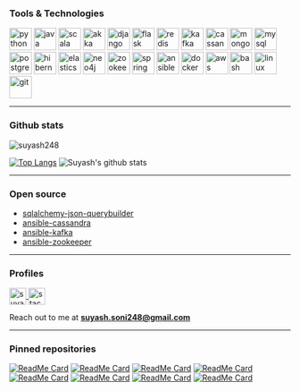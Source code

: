 ### Tools & Technologies

<p align="left">
  <!-- Python -->
  <img src="https://devicons.github.io/devicon/devicon.git/icons/python/python-original.svg" alt="python" width="40" height="40"/> 
  <!-- Java -->
  <img src="https://devicons.github.io/devicon/devicon.git/icons/java/java-original-wordmark.svg" alt="java" width="40" height="40"/> 
  <!-- Scala -->
  <img src="https://devicons.github.io/devicon/devicon.git/icons/scala/scala-original-wordmark.svg" alt="scala" width="40" height="40"/>
  <!-- Akka -->
  <img src="https://www.vectorlogo.zone/logos/databricks/databricks-icon.svg" alt="akka" width="40" height="40"/>
  <!-- Django -->
  <img src="https://devicons.github.io/devicon/devicon.git/icons/django/django-original.svg" alt="django" width="40" height="40"/> 
  <!-- Flask -->
  <img src="https://www.vectorlogo.zone/logos/pocoo_flask/pocoo_flask-icon.svg" alt="flask" width="40" height="40"/> 
  <!-- Redis -->
  <img src="https://www.vectorlogo.zone/logos/redis/redis-icon.svg" alt="redis" width="40" height="40"/> 
  <!-- Kafka -->
  <img src="https://www.vectorlogo.zone/logos/apache_kafka/apache_kafka-icon.svg" alt="kafka" width="40" height="40"/> 
  <!-- Cassandra -->
  <img src="https://www.vectorlogo.zone/logos/apache_cassandra/apache_cassandra-icon.svg" alt="cassandra" width="40" height="40"/> 
  <!-- MongoDB -->
  <img src="https://devicons.github.io/devicon/devicon.git/icons/mongodb/mongodb-original-wordmark.svg" alt="mongodb" width="40" height="40"/> 
  <!-- MySQL -->
  <img src="https://devicons.github.io/devicon/devicon.git/icons/mysql/mysql-original-wordmark.svg" alt="mysql" width="40" height="40"/> 
  <!-- PostgreSQL -->
  <img src="https://devicons.github.io/devicon/devicon.git/icons/postgresql/postgresql-original-wordmark.svg" alt="postgresql" width="40" height="40"/> 
  <!-- Hibernate -->
  <img src="https://www.vectorlogo.zone/logos/hibernate/hibernate-icon.svg" alt="hibernate" width="40" height="40"/> 
  <!-- Elasticsearch -->
  <img src="https://www.vectorlogo.zone/logos/elastic/elastic-icon.svg" alt="elasticsearch" width="40" height="40"/> 
  <!-- Neo4j -->
  <img src="https://www.vectorlogo.zone/logos/neo4j/neo4j-icon.svg" alt="neo4j" width="40" height="40"/>
  <!-- Zookeeper -->
  <img src="https://www.vectorlogo.zone/logos/apache_zookeeper/apache_zookeeper-icon.svg" alt="zookeeper" width="40" height="40"/>
  <!-- Spring -->
  <img src="https://www.vectorlogo.zone/logos/springio/springio-icon.svg" alt="spring" width="40" height="40"/>
  <!-- Ansible -->
  <img src="https://cdn.jsdelivr.net/npm/simple-icons@3.0.1/icons/ansible.svg" alt="ansible" width="40" height="40"/>
  <!-- Docker -->
  <img src="https://devicons.github.io/devicon/devicon.git/icons/docker/docker-original-wordmark.svg" alt="docker" width="40" height="40"/> 
  <!-- AWS -->
  <img src="https://cdn.jsdelivr.net/npm/simple-icons@3.0.1/icons/amazonaws.svg" alt="aws" width="40" height="40"/> 
  <!-- Bash -->
  <img src="https://www.vectorlogo.zone/logos/gnu_bash/gnu_bash-icon.svg" alt="bash" width="40" height="40"/>
  <!-- Linux -->
  <img src="https://devicons.github.io/devicon/devicon.git/icons/linux/linux-original.svg" alt="linux" width="40" height="40"/> 
  <!-- Git -->
  <img src="https://www.vectorlogo.zone/logos/git-scm/git-scm-icon.svg" alt="git" width="40" height="40"/> 
</p>

---

### Github stats

<p align="left"> 
<img src="https://komarev.com/ghpvc/?username=suyash248" alt="suyash248" /> 
  
[![Top Langs](https://github-readme-stats.vercel.app/api/top-langs/?username=suyash248&layout=compact&card_width=270)](https://github.com/suyash248)
![Suyash's github stats](https://github-readme-stats.vercel.app/api?username=suyash248&show_icons=true&include_all_commits=true&count_private=true&hide=issues,contribs&line_height=31&card_width=200)

--- 

### Open source

* [sqlalchemy-json-querybuilder](https://pypi.org/project/sqlalchemy-json-querybuilder/1.2.3)
* [ansible-cassandra](https://galaxy.ansible.com/suyash248/ansible_role_cassandra)
* [ansible-kafka](https://galaxy.ansible.com/suyash248/ansible_role_kafka)
* [ansible-zookeeper](https://galaxy.ansible.com/suyash248/ansible_role_zookeeper)

---

### Profiles

<p align="left">
<a href="https://linkedin.com/in/suyash248" target="blank">
  <img align="center" src="https://www.vectorlogo.zone/logos/linkedin/linkedin-icon.svg" alt="suyash248" height="30" width="30" />
</a>
<a href="https://stackoverflow.com/users/3478114/suyash-soni" target="blank">
  <img align="center" src="https://www.vectorlogo.zone/logos/stackoverflow/stackoverflow-icon.svg" alt="stackoverflow" height="30" width="30" />
</a>
</p>
   
Reach out to me at **suyash.soni248@gmail.com**

---

### Pinned repositories

[![ReadMe Card](https://github-readme-stats.vercel.app/api/pin/?username=suyash248&repo=sqlalchemy-json-querybuilder&bg_color=30,e96443,904e95&title_color=fff&text_color=fff&theme=radical)](https://github.com/suyash248/sqlalchemy-json-querybuilder)
[![ReadMe Card](https://github-readme-stats.vercel.app/api/pin/?username=suyash248&repo=persistent-zeromq&bg_color=30,e96443,904e95&title_color=fff&text_color=fff&theme=radical)](https://github.com/suyash248/persistent-zeromq)
[![ReadMe Card](https://github-readme-stats.vercel.app/api/pin/?username=suyash248&repo=cloud-file-sync&bg_color=30,e96443,904e95&title_color=fff&text_color=fff&theme=radical)](https://github.com/suyash248/cloud-file-sync)
[![ReadMe Card](https://github-readme-stats.vercel.app/api/pin/?username=suyash248&repo=ds_algo&bg_color=30,e96443,904e95&title_color=fff&text_color=fff&theme=radical)](https://github.com/suyash248/ds_algo)
[![ReadMe Card](https://github-readme-stats.vercel.app/api/pin/?username=suyash248&repo=notifier&bg_color=30,e96443,904e95&title_color=fff&text_color=fff&theme=radical)](https://github.com/suyash248/notifier)
[![ReadMe Card](https://github-readme-stats.vercel.app/api/pin/?username=suyash248&repo=ansible-role-cassandra&bg_color=30,e96443,904e95&title_color=fff&text_color=fff&theme=radical)](https://github.com/suyash248/ansible-role-cassandra)
[![ReadMe Card](https://github-readme-stats.vercel.app/api/pin/?username=suyash248&repo=tweety&bg_color=30,e96443,904e95&title_color=fff&text_color=fff&theme=radical)](https://github.com/suyash248/tweety)
[![ReadMe Card](https://github-readme-stats.vercel.app/api/pin/?username=suyash248&repo=plagiarism_detection&bg_color=40,e96443,904e95&title_color=fff&text_color=fff&theme=radical)](https://github.com/suyash248/plagiarism_detection)

    

